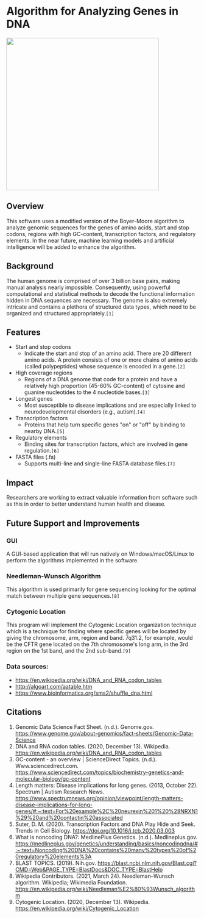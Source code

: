 # Algorithm for Analyzing Genes in DNA

<img src="https://user-images.githubusercontent.com/96280466/182701235-67ac54c0-2cc2-465d-9458-0a9bef98f439.png" width="400"/>

## Overview
This software uses a modified version of the Boyer-Moore algorithm to analyze genomic sequences for the genes of amino acids, start and stop codons, regions with high GC-content, transcription factors, and regulatory elements. In the near future, machine learning models and artificial intelligence will be added to enhance the algorithm.

## Background
The human genome is comprised of over 3 billion base pairs, making manual analysis nearly impossible. Consequently, using powerful computational and statistical methods to decode the functional information hidden in DNA sequences are necessary. The genome is also extremely intricate and contains a plethora of structured data types, which need to be organized and structured appropriately.`[1]`

## Features
* Start and stop codons
  * Indicate the start and stop of an amino acid. There are 20 different amino acids. A protein consists of one or more chains of amino acids (called polypeptides) whose sequence is encoded in a gene.`[2]`
* High coverage regions
  * Regions of a DNA genome that code for a protein and have a relatively high proportion (45-60% GC-content) of cytosine and guanine nucleotides to the 4 nucleotide bases.`[3]`
* Longest genes
  * Most susceptible to disease implications and are especially linked to neurodevelopmental disorders (e.g., autism).`[4]`
* Transcription factors
  * Proteins that help turn specific genes "on" or "off" by binding to nearby DNA.`[5]`
* Regulatory elements
  * Binding sites for transcription factors, which are involved in gene regulation.`[6]`
* FASTA files (.fa)
  * Supports multi-line and single-line FASTA database files.`[7]`

## Impact
Researchers are working to extract valuable information from software such as this in order to better understand human health and disease.

## Future Support and Improvements

  ### GUI
  A GUI-based application that will run natively on Windows/macOS/Linux to perform the algorithms implemented in the software.

  ### Needleman-Wunsch Algorithm
  This algorithm is used primarily for gene sequencing looking for the optimal match between multiple gene sequences.`[8]`

  ### Cytogenic Location
  This program will implement the Cytogenic Location organization technique which is a technique for finding where specific genes will be located by giving the chromosome, arm, region and band. 7q31.2, for example, would be the CFTR gene located on the 7th chromosome's long arm, in the 3rd region on the 1st band, and the 2nd sub-band.`[9]`

### Data sources:
 * https://en.wikipedia.org/wiki/DNA_and_RNA_codon_tables
 * http://algoart.com/aatable.htm
 * https://www.bioinformatics.org/sms2/shuffle_dna.html

## Citations
1. Genomic Data Science Fact Sheet. (n.d.). Genome.gov. https://www.genome.gov/about-genomics/fact-sheets/Genomic-Data-Science
2. DNA and RNA codon tables. (2020, December 13). Wikipedia. https://en.wikipedia.org/wiki/DNA_and_RNA_codon_tables
3. GC-content - an overview | ScienceDirect Topics. (n.d.). Www.sciencedirect.com. https://www.sciencedirect.com/topics/biochemistry-genetics-and-molecular-biology/gc-content
4. Length matters: Disease implications for long genes. (2013, October 22). Spectrum | Autism Research News. https://www.spectrumnews.org/opinion/viewpoint/length-matters-disease-implications-for-long-genes/#:~:text=For%20example%2C%20neurexin%201%20%28NRXN1%29%20and%20contactin%20associated
5. Suter, D. M. (2020). Transcription Factors and DNA Play Hide and Seek. Trends in Cell Biology. https://doi.org/10.1016/j.tcb.2020.03.003
6. What is noncoding DNA?: MedlinePlus Genetics. (n.d.). Medlineplus.gov. https://medlineplus.gov/genetics/understanding/basics/noncodingdna/#:~:text=Noncoding%20DNA%20contains%20many%20types%20of%20regulatory%20elements%3A
7. BLAST TOPICS. (2019). Nih.gov. https://blast.ncbi.nlm.nih.gov/Blast.cgi?CMD=Web&PAGE_TYPE=BlastDocs&DOC_TYPE=BlastHelp
8. Wikipedia Contributors. (2021, March 24). Needleman–Wunsch algorithm. Wikipedia; Wikimedia Foundation. https://en.wikipedia.org/wiki/Needleman%E2%80%93Wunsch_algorithm
9. Cytogenic Location. (2020, December 13). Wikipedia. https://en.wikipedia.org/wiki/Cytogenic_Location